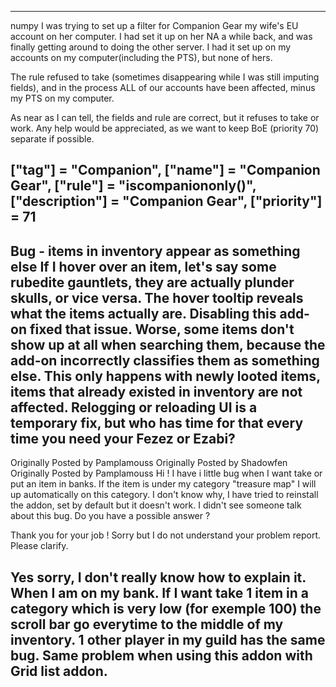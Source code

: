 ----
numpy
I was trying to set up a filter for Companion Gear my wife's EU account on her computer. I had set it up on her NA a while back, and was finally getting around to doing the other server. I had it set up on my accounts on my computer(including the PTS), but none of hers.

The rule refused to take (sometimes disappearing while I was still imputing fields), and in the process ALL of our accounts have been affected, minus my PTS on my computer.

As near as I can tell, the fields and rule are correct, but it refuses to take or work. Any help would be appreciated, as we want to keep BoE (priority 70) separate if possible.

["tag"] = "Companion",
["name"] = "Companion Gear",
["rule"] = "iscompaniononly()",
["description"] = "Companion Gear",
["priority"] = 71
----

 Bug - items in inventory appear as something else
If I hover over an item, let's say some rubedite gauntlets, they are actually plunder skulls, or vice versa. The hover tooltip reveals what the items actually are. Disabling this add-on fixed that issue.
Worse, some items don't show up at all when searching them, because the add-on incorrectly classifies them as something else.
This only happens with newly looted items, items that already existed in inventory are not affected. Relogging or reloading UI is a temporary fix, but who has time for that every time you need your Fezez or Ezabi?
----
 Originally Posted by Pamplamouss
Originally Posted by Shadowfen
Originally Posted by Pamplamouss
Hi ! I have i little bug when I want take or put an item in banks. If the item is under my category "treasure map" I will up automatically on this category. I don't know why, I have tried to reinstall the addon, set by default but it doesn't work. I didn't see someone talk about this bug. Do you have a possible answer ?

Thank you for your job !
Sorry but I do not understand your problem report. Please clarify.

Yes sorry, I don't really know how to explain it. When I am on my bank. If I want take 1 item in a category which is very low (for exemple 100) the scroll bar go everytime to the middle of my inventory.
1 other player in my guild has the same bug.
Same problem when using this addon with Grid list addon.
----
